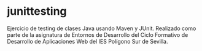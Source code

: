 # junittesting
Ejercicio de testing de clases Java usando Maven y JUnit. Realizado como parte de la asignatura de Entornos de Desarrollo del Ciclo Formativo de Desarrollo de Aplicaciones Web del IES Polígono Sur de Sevilla.
